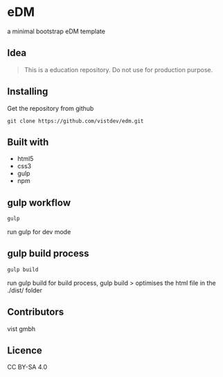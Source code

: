# eDM
a minimal bootstrap eDM template

## Idea
> This is a education repository.
> Do not use for production purpose.

## Installing
Get the repository from github

`git clone https://github.com/vistdev/edm.git`

## Built with
+ html5
+ css3
+ gulp
+ npm


## gulp workflow
```javascript
gulp
```
run gulp for dev mode


## gulp build process
```javascript
gulp build
```
run gulp build for build process, gulp build > optimises the html file in the ./dist/ folder

## Contributors
vist gmbh

## Licence
CC BY-SA 4.0
